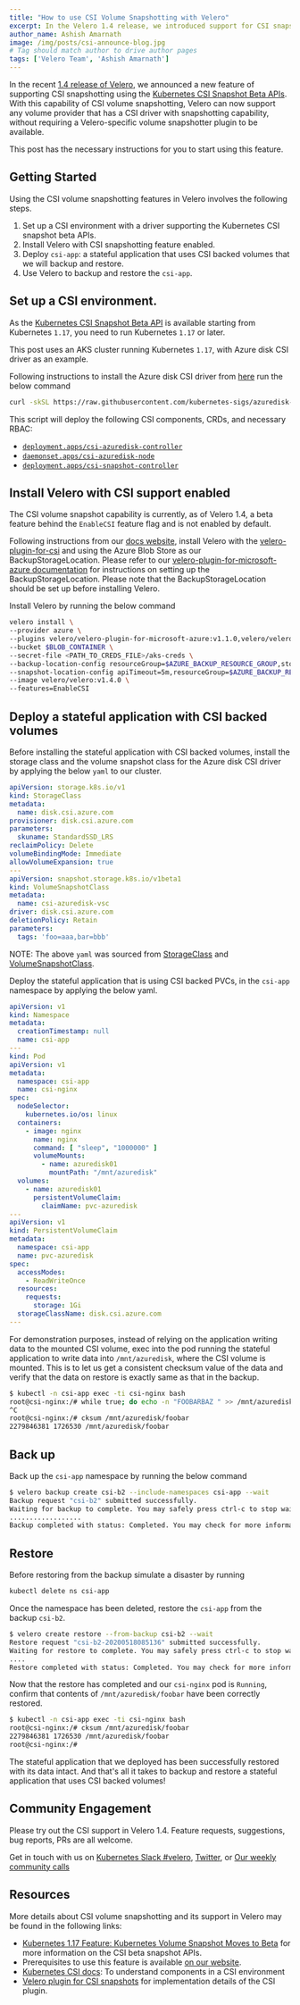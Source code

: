 ```yaml
---
title: "How to use CSI Volume Snapshotting with Velero"
excerpt: In the Velero 1.4 release, we introduced support for CSI snapshotting v1beta1 APIs. This post provides step-by-step instructions on setting up a CSI environment in Azure, installing Velero 1.4 with the velero-plugin-for-csi, and a demo of this feature in action.
author_name: Ashish Amarnath
image: /img/posts/csi-announce-blog.jpg
# Tag should match author to drive author pages
tags: ['Velero Team', 'Ashish Amarnath']
---
```


In the recent [1.4 release of Velero](https://github.com/vmware-tanzu/velero/releases), we announced a new feature of supporting CSI snapshotting using the [Kubernetes CSI Snapshot Beta APIs](https://kubernetes.io/docs/concepts/storage/volume-snapshots/).
With this capability of CSI volume snapshotting, Velero can now support any volume provider that has a CSI driver with snapshotting capability, without requiring a Velero-specific volume snapshotter plugin to be available.

This post has the necessary instructions for you to start using this feature.

## Getting Started

Using the CSI volume snapshotting features in Velero involves the following steps.

1. Set up a CSI environment with a driver supporting the Kubernetes CSI snapshot beta APIs.
1. Install Velero with CSI snapshotting feature enabled.
1. Deploy `csi-app`: a stateful application that uses CSI backed volumes that we will backup and restore.
1. Use Velero to backup and restore the `csi-app`.

## Set up a CSI environment.

As the [Kubernetes CSI Snapshot Beta API](https://kubernetes.io/docs/concepts/storage/volume-snapshots/) is available starting from Kubernetes `1.17`, you need to run Kubernetes `1.17` or later.

This post uses an AKS cluster running Kubernetes `1.17`, with Azure disk CSI driver as an example.

Following instructions to install the Azure disk CSI driver from [here](https://github.com/kubernetes-sigs/azuredisk-csi-driver/blob/master/docs/install-csi-driver-master.md) run the below command

```bash 
curl -skSL https://raw.githubusercontent.com/kubernetes-sigs/azuredisk-csi-driver/master/deploy/install-driver.sh | bash -s master snapshot -- 
```

This script will deploy the following CSI components, CRDs, and necessary RBAC:

- [`deployment.apps/csi-azuredisk-controller`](https://github.com/kubernetes-sigs/azuredisk-csi-driver/blob/master/deploy/csi-azuredisk-controller.yaml)
- [`daemonset.apps/csi-azuredisk-node`](https://github.com/kubernetes-sigs/azuredisk-csi-driver/blob/master/deploy/csi-azuredisk-node.yaml)
- [`deployment.apps/csi-snapshot-controller`](https://github.com/kubernetes-sigs/azuredisk-csi-driver/blob/master/deploy/csi-snapshot-controller.yaml)

## Install Velero with CSI support enabled

The CSI volume snapshot capability is currently, as of Velero 1.4, a beta feature behind the `EnableCSI` feature flag and is not enabled by default.

Following instructions from our [docs website](https://velero.io/docs/csi/), install Velero with the [velero-plugin-for-csi](https://github.com/vmware-tanzu/velero-plugin-for-csi) and using the Azure Blob Store as our BackupStorageLocation. Please refer to our [velero-plugin-for-microsoft-azure documentation](https://github.com/vmware-tanzu/velero-plugin-for-microsoft-azure) for instructions on setting up the BackupStorageLocation. Please note that the BackupStorageLocation should be set up before installing Velero.

Install Velero by running the below command

```bash
velero install \ 
--provider azure \ 
--plugins velero/velero-plugin-for-microsoft-azure:v1.1.0,velero/velero-plugin-for-csi:v0.1.1 \ 
--bucket $BLOB_CONTAINER \ 
--secret-file <PATH_TO_CREDS_FILE>/aks-creds \ 
--backup-location-config resourceGroup=$AZURE_BACKUP_RESOURCE_GROUP,storageAccount=$AZURE_STORAGE_ACCOUNT_ID,subscriptionId=$AZURE_BACKUP_SUBSCRIPTION_ID \ 
--snapshot-location-config apiTimeout=5m,resourceGroup=$AZURE_BACKUP_RESOURCE_GROUP,subscriptionId=$AZURE_BACKUP_SUBSCRIPTION_ID \ 
--image velero/velero:v1.4.0 \ 
--features=EnableCSI 
```

## Deploy a stateful application with CSI backed volumes

Before installing the stateful application with CSI backed volumes, install the storage class and the volume snapshot class for the Azure disk CSI driver by applying the below `yaml` to our cluster.

```yaml
apiVersion: storage.k8s.io/v1 
kind: StorageClass 
metadata: 
  name: disk.csi.azure.com 
provisioner: disk.csi.azure.com 
parameters: 
  skuname: StandardSSD_LRS 
reclaimPolicy: Delete 
volumeBindingMode: Immediate 
allowVolumeExpansion: true
---
apiVersion: snapshot.storage.k8s.io/v1beta1 
kind: VolumeSnapshotClass 
metadata: 
  name: csi-azuredisk-vsc 
driver: disk.csi.azure.com 
deletionPolicy: Retain 
parameters:
  tags: 'foo=aaa,bar=bbb' 
```

NOTE: The above `yaml` was sourced from [StorageClass](https://github.com/kubernetes-sigs/azuredisk-csi-driver/blob/master/deploy/example/storageclass-azuredisk-csi.yaml) and [VolumeSnapshotClass](https://github.com/kubernetes-sigs/azuredisk-csi-driver/blob/master/deploy/example/snapshot/storageclass-azuredisk-snapshot.yaml).


Deploy the stateful application that is using CSI backed PVCs, in the `csi-app` namespace by applying the below yaml.

```yaml
apiVersion: v1
kind: Namespace
metadata:
  creationTimestamp: null
  name: csi-app
---
kind: Pod
apiVersion: v1
metadata:
  namespace: csi-app
  name: csi-nginx
spec:
  nodeSelector:
    kubernetes.io/os: linux
  containers:
    - image: nginx
      name: nginx
      command: [ "sleep", "1000000" ]
      volumeMounts:
        - name: azuredisk01
          mountPath: "/mnt/azuredisk"
  volumes:
    - name: azuredisk01
      persistentVolumeClaim:
        claimName: pvc-azuredisk
---
apiVersion: v1
kind: PersistentVolumeClaim
metadata:
  namespace: csi-app
  name: pvc-azuredisk
spec:
  accessModes:
    - ReadWriteOnce
  resources:
    requests:
      storage: 1Gi
  storageClassName: disk.csi.azure.com
---
```

For demonstration purposes, instead of relying on the application writing data to the mounted CSI volume, exec into the pod running the stateful application to write data into `/mnt/azuredisk`, where the CSI volume is mounted.
This is to let us get a consistent checksum value of the data and verify that the data on restore is exactly same as that in the backup.

```bash
$ kubectl -n csi-app exec -ti csi-nginx bash 
root@csi-nginx:/# while true; do echo -n "FOOBARBAZ " >> /mnt/azuredisk/foobar; done 
^C 
root@csi-nginx:/# cksum /mnt/azuredisk/foobar 
2279846381 1726530 /mnt/azuredisk/foobar 
```

## Back up

Back up the `csi-app` namespace by running the below command

```bash
$ velero backup create csi-b2 --include-namespaces csi-app --wait 
Backup request "csi-b2" submitted successfully. 
Waiting for backup to complete. You may safely press ctrl-c to stop waiting - your backup will continue in the background. 
.................. 
Backup completed with status: Completed. You may check for more information using the commands `velero backup describe csi-b2` and `velero backup logs csi-b2`.
```

## Restore

Before restoring from the backup simulate a disaster by running

```bash
kubectl delete ns csi-app
```

Once the namespace has been deleted, restore the `csi-app` from the backup `csi-b2`.

```bash
$ velero create restore --from-backup csi-b2 --wait 
Restore request "csi-b2-20200518085136" submitted successfully. 
Waiting for restore to complete. You may safely press ctrl-c to stop waiting - your restore will continue in the background. 
.... 
Restore completed with status: Completed. You may check for more information using the commands `velero restore describe csi-b2-20200518085136` and `velero restore logs csi-b2-20200518085136`. 
```

Now that the restore has completed and our `csi-nginx` pod is `Running`, confirm that contents of `/mnt/azuredisk/foobar` have been correctly restored.

```bash
$ kubectl -n csi-app exec -ti csi-nginx bash 
root@csi-nginx:/# cksum /mnt/azuredisk/foobar 
2279846381 1726530 /mnt/azuredisk/foobar 
root@csi-nginx:/# 
```

The stateful application that we deployed has been successfully restored with its data intact.
And that's all it takes to backup and restore a stateful application that uses CSI backed volumes!

## Community Engagement

Please try out the CSI support in Velero 1.4. Feature requests, suggestions, bug reports, PRs are all welcome.

Get in touch with us on [Kubernetes Slack #velero](https://kubernetes.slack.com/archives/C6VCGP4MT), [Twitter](https://twitter.com/projectvelero), or [Our weekly community calls](https://velero.io/community/)


## Resources

More details about CSI volume snapshotting and its support in Velero may be found in the following links:

- [Kubernetes 1.17 Feature: Kubernetes Volume Snapshot Moves to Beta](https://kubernetes.io/blog/2019/12/09/kubernetes-1-17-feature-cis-volume-snapshot-beta/) for more information on the CSI beta snapshot APIs.
- Prerequisites to use this feature is available [on our website](https://velero.io/docs/csi).
- [Kubernetes CSI docs](https://kubernetes-csi.github.io/docs/sidecar-containers.html): To understand components in a CSI environment
- [Velero plugin for CSI snapshots](https://github.com/vmware-tanzu/velero-plugin-for-csi) for implementation details of the CSI plugin.
